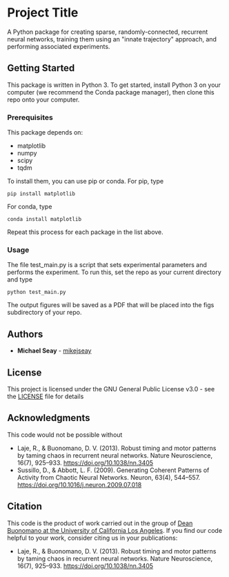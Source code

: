 # Project Title

A Python package for creating sparse, randomly-connected, recurrent neural networks, training them using an "innate trajectory" approach, and performing associated experiments.

## Getting Started

This package is written in Python 3. To get started, install Python 3 on your computer (we recommend the Conda package manager), then clone this repo onto your computer.

### Prerequisites

This package depends on:

* matplotlib
* numpy
* scipy
* tqdm

To install them, you can use pip or conda. For pip, type

```
pip install matplotlib
```

For conda, type

```
conda install matplotlib
```

Repeat this process for each package in the list above.

### Usage

The file test_main.py is a script that sets experimental parameters and performs the experiment. To run this, set the repo as your current directory and type

```
python test_main.py
```

The output figures will be saved as a PDF that will be placed into the figs subdirectory of your repo.

## Authors

* **Michael Seay** - [mikejseay](https://github.com/mikejseay)

## License

This project is licensed under the GNU General Public License v3.0 - see the [LICENSE](LICENSE) file for details

## Acknowledgments

This code would not be possible without

* Laje, R., & Buonomano, D. V. (2013). Robust timing and motor patterns by taming chaos in recurrent neural networks. Nature Neuroscience, 16(7), 925–933. https://doi.org/10.1038/nn.3405
* Sussillo, D., & Abbott, L. F. (2009). Generating Coherent Patterns of Activity from Chaotic Neural Networks. Neuron, 63(4), 544–557. https://doi.org/10.1016/j.neuron.2009.07.018

## Citation

This code is the product of work carried out in the group of [Dean Buonomano at the University of California Los Angeles](http://www.buonomanolab.com/). If you find our code helpful to your work, consider citing us in your publications:

* Laje, R., & Buonomano, D. V. (2013). Robust timing and motor patterns by taming chaos in recurrent neural networks. Nature Neuroscience, 16(7), 925–933. https://doi.org/10.1038/nn.3405
